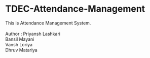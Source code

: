 # TDEC-Attendance-Management
This is Attendance Management System.
<br><br>
Author : <tr> Priyansh Lashkari <br> </tr>
         <tr> Bansil Mayani <br> </tr>
         <tr> Vansh Loriya <br> </tr>
         <tr> Dhruv Matariya <br> </tr>
